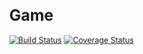 # Game
[![Build Status](https://travis-ci.com/OenderTuetuenci/Game.svg?branch=master)](https://travis-ci.com/OenderTuetuenci/Game)
[![Coverage Status](https://coveralls.io/repos/github/OenderTuetuenci/Game/badge.svg?branch=master)](https://coveralls.io/github/OenderTuetuenci/Game?branch=master)
